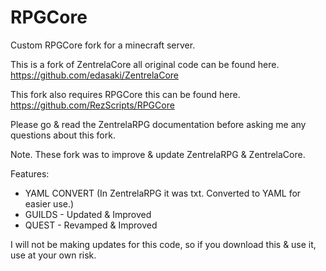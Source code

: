 # RPGCore
Custom RPGCore fork for a minecraft server.

This is a fork of ZentrelaCore all original code can be found here. https://github.com/edasaki/ZentrelaCore

This fork also requires RPGCore this can be found here. https://github.com/RezScripts/RPGCore

Please go & read the ZentrelaRPG documentation before asking me any questions about this fork.

Note. These fork was to improve & update ZentrelaRPG & ZentrelaCore.

Features: 
* YAML CONVERT (In ZentrelaRPG it was txt. Converted to YAML for easier use.)
* GUILDS - Updated & Improved
* QUEST - Revamped & Improved

I will not be making updates for this code, so if you download this & use it, use at your own risk.
